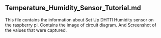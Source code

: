 ## Temperature_Humidity_Sensor_Tutorial.md

This file contains the information about Set Up DHT11 Humidity sensor on the raspberry pi.
Contains the image of circuit diagram.
And Screenshot of the values that were captured.

## 

